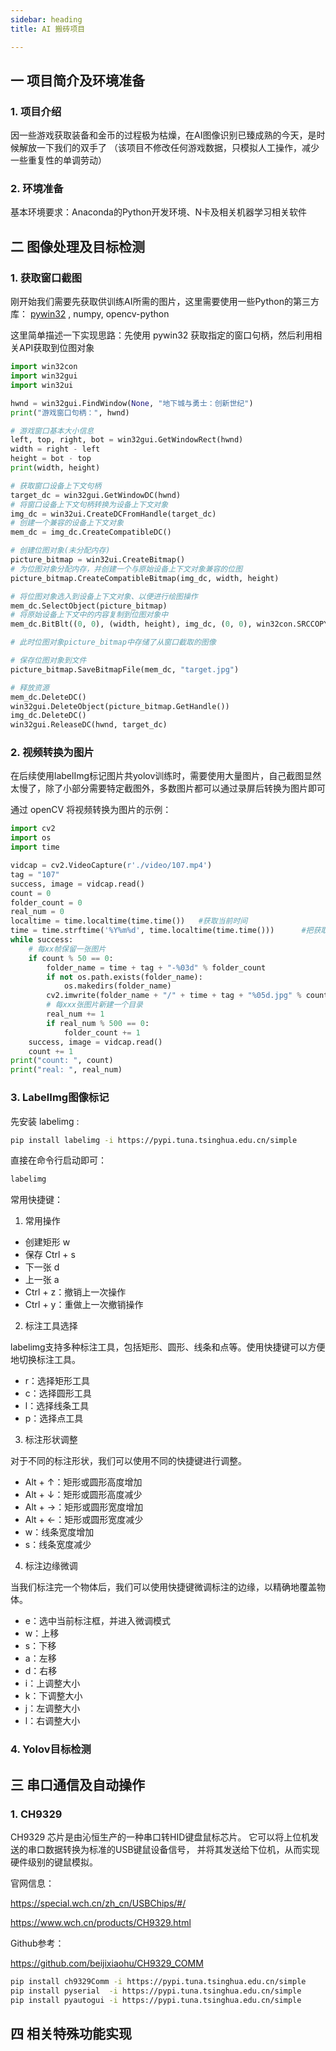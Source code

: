 ```yaml
---
sidebar: heading
title: AI 搬砖项目

---
```


## 一 项目简介及环境准备

### 1. 项目介绍

因一些游戏获取装备和金币的过程极为枯燥，在AI图像识别已臻成熟的今天，是时候解放一下我们的双手了
（该项目不修改任何游戏数据，只模拟人工操作，减少一些重复性的单调劳动）

### 2. 环境准备

基本环境要求：Anaconda的Python开发环境、N卡及相关机器学习相关软件

## 二 图像处理及目标检测

### 1. 获取窗口截图

刚开始我们需要先获取供训练AI所需的图片，这里需要使用一些Python的第三方库：
[pywin32](/AI/zh/python/pywin32) , numpy, opencv-python 

这里简单描述一下实现思路：先使用 pywin32 获取指定的窗口句柄，然后利用相关API获取到位图对象

```python
import win32con
import win32gui
import win32ui

hwnd = win32gui.FindWindow(None, "地下城与勇士：创新世纪")
print("游戏窗口句柄：", hwnd)

# 游戏窗口基本大小信息
left, top, right, bot = win32gui.GetWindowRect(hwnd)
width = right - left
height = bot - top
print(width, height)

# 获取窗口设备上下文句柄
target_dc = win32gui.GetWindowDC(hwnd)
# 将窗口设备上下文句柄转换为设备上下文对象
img_dc = win32ui.CreateDCFromHandle(target_dc)
# 创建一个兼容的设备上下文对象
mem_dc = img_dc.CreateCompatibleDC()

# 创建位图对象(未分配内存)
picture_bitmap = win32ui.CreateBitmap()
# 为位图对象分配内存，并创建一个与原始设备上下文对象兼容的位图
picture_bitmap.CreateCompatibleBitmap(img_dc, width, height)

# 将位图对象选入到设备上下文对象、以便进行绘图操作
mem_dc.SelectObject(picture_bitmap)
# 将原始设备上下文中的内容复制到位图对象中
mem_dc.BitBlt((0, 0), (width, height), img_dc, (0, 0), win32con.SRCCOPY)

# 此时位图对象picture_bitmap中存储了从窗口截取的图像

# 保存位图对象到文件
picture_bitmap.SaveBitmapFile(mem_dc, "target.jpg")

# 释放资源
mem_dc.DeleteDC()
win32gui.DeleteObject(picture_bitmap.GetHandle())
img_dc.DeleteDC()
win32gui.ReleaseDC(hwnd, target_dc)

```

### 2. 视频转换为图片

在后续使用labelImg标记图片共yolov训练时，需要使用大量图片，自己截图显然太慢了，除了小部分需要特定截图外，多数图片都可以通过录屏后转换为图片即可

通过 openCV 将视频转换为图片的示例：

```python
import cv2
import os
import time

vidcap = cv2.VideoCapture(r'./video/107.mp4')
tag = "107"
success, image = vidcap.read()
count = 0
folder_count = 0
real_num = 0
localtime = time.localtime(time.time())   #获取当前时间
time = time.strftime('%Y%m%d', time.localtime(time.time()))      #把获取的时间转换成"年月日格式”
while success:
    # 每xx帧保留一张图片
    if count % 50 == 0:
        folder_name = time + tag + "-%03d" % folder_count
        if not os.path.exists(folder_name):
            os.makedirs(folder_name)
        cv2.imwrite(folder_name + "/" + time + tag + "%05d.jpg" % count, image)  # save frame as JPEG file
        # 每xxx张图片新建一个目录
        real_num += 1
        if real_num % 500 == 0:
            folder_count += 1
    success, image = vidcap.read()
    count += 1
print("count: ", count)
print("real: ", real_num)
```

### 3. LabelImg图像标记

先安装 labelimg :
```bash
pip install labelimg -i https://pypi.tuna.tsinghua.edu.cn/simple
```

直接在命令行启动即可：
```bash
labelimg
```

常用快捷键：
1. 常用操作

- 创建矩形 w
- 保存 Ctrl + s
- 下一张 d
- 上一张 a
- Ctrl + z：撤销上一次操作
- Ctrl + y：重做上一次撤销操作

2. 标注工具选择

labelimg支持多种标注工具，包括矩形、圆形、线条和点等。使用快捷键可以方便地切换标注工具。

- r：选择矩形工具
- c：选择圆形工具
- l：选择线条工具
- p：选择点工具

3. 标注形状调整

对于不同的标注形状，我们可以使用不同的快捷键进行调整。

- Alt + ↑：矩形或圆形高度增加
- Alt + ↓：矩形或圆形高度减少
- Alt + →：矩形或圆形宽度增加
- Alt + ←：矩形或圆形宽度减少
- w：线条宽度增加
- s：线条宽度减少

4. 标注边缘微调

当我们标注完一个物体后，我们可以使用快捷键微调标注的边缘，以精确地覆盖物体。

- e：选中当前标注框，并进入微调模式
- w：上移
- s：下移
- a：左移
- d：右移
- i：上调整大小
- k：下调整大小
- j：左调整大小
- l：右调整大小


### 4. Yolov目标检测


## 三 串口通信及自动操作

### 1. CH9329
CH9329 芯片是由沁恒生产的一种串口转HID键盘鼠标芯片。
它可以将上位机发送的串口数据转换为标准的USB键鼠设备信号，
并将其发送给下位机，从而实现硬件级别的键鼠模拟。

官网信息：

https://special.wch.cn/zh_cn/USBChips/#/

https://www.wch.cn/products/CH9329.html


Github参考：

https://github.com/beijixiaohu/CH9329_COMM


```bash
pip install ch9329Comm -i https://pypi.tuna.tsinghua.edu.cn/simple
pip install pyserial  -i https://pypi.tuna.tsinghua.edu.cn/simple 
pip install pyautogui -i https://pypi.tuna.tsinghua.edu.cn/simple
```



## 四 相关特殊功能实现




















